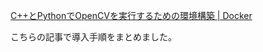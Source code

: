[C++とPythonでOpenCVを実行するための環境構築 | Docker](https://qiita.com/Murakawa_Takuya/items/6f979c68f136599f3770)

こちらの記事で導入手順をまとめました。
